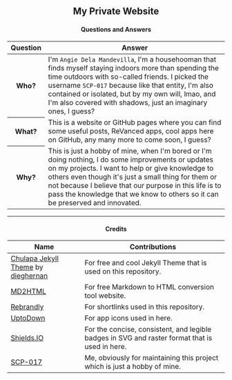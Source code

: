 <h2> <p align="center"> My Private Website </p> </h2>

<h4> <p align="center"> Questions and Answers </p> </h4>

<table align="center" text-align="center" style="width:100%">
<thead>
<tr>
<th>Question</th>
<th>Answer</th>
</tr>
</thead>
<tbody>
<tr>
<th>Who?</th>
<td>I&#39;m <code>Angie Dela Mandevilla</code>, I&#39;m a househooman that finds myself staying indoors more than spending the time outdoors with so-called friends. I picked the username <code>SCP-017</code> because like that entity, I&#39;m also contained or isolated, but by my own will, lmao, and I&#39;m also covered with shadows, just an imaginary ones, I guess?</td>
</tr>
<tr>
<th>What?</th>
<td>This is a website or GitHub pages where you can find some useful posts, ReVanced apps, cool apps here on GitHub, any many more to come soon, I guess?</td>
</tr>
<tr>
<th>Why?</th>
<td>This is just a hobby of mine, when I&#39;m bored or I&#39;m doing nothing, I do some improvements or updates on my projects. I want to help or give knowledge to others even though it&#39;s just a small thing for them or not because I believe that our purpose in this life is to pass the knowledge that we know to others so it can be preserved and innovated.</td>
</tr>
</tbody>
</table>

---

<h4> <p align="center"> Credits </p> </h4>

<table align="justify" style="width:100%">
<thead>
<tr>
<th>Name</th>
<th>Contributions</th>
</tr>
</thead>
<tbody>
<tr>
<td><a href="https://dieghernan.github.io/chulapa">Chulapa Jekyll Theme</a> by <a href="https://github.com/dieghernan">dieghernan</a></td>
<td>For free and cool Jekyll Theme that is used on this repository.</td>
</tr>
<tr>
<td><a href="https://markdowntohtml.com">MD2HTML</a></td>
<td>For free Markdown to HTML conversion tool website.</td>
</tr>
<tr>
<td><a href="https://rebrandly.com">Rebrandly</a></td>
<td>For shortlinks used in this repository.</td>
</tr>
<tr>
<td><a href="https://en.uptodown.com">UptoDown</a></td>
<td>For app icons used in here.</td>
</tr>
<tr>
<td><a href="https://shields.io">Shields.IO</a></td>
<td>For the concise, consistent, and legible badges in SVG and raster format that is used in here.</td>
</tr>
<tr>
<td><a href="https://github.com/SCP-017">SCP-017</a></td>
<td>Me, obviously for maintaining this project which is just a hobby of mine.</td>
</tr>
</tbody>
</table>

